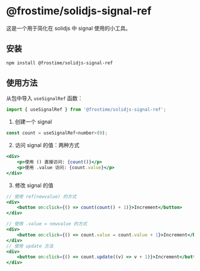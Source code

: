# @frostime/solidjs-signal-ref

这是一个用于简化在 solidjs 中 signal 使用的小工具。

## 安装

```bash
npm install @frostime/solidjs-signal-ref
```

## 使用方法

从包中导入 `useSignalRef` 函数：

```javascript
import { useSignalRef } from '@frostime/solidjs-signal-ref';
```

1. 创建一个 signal

```javascript
const count = useSignalRef<number>(0);
```

2. 访问 signal 的值：两种方式

```jsx
<div>
    <p>使用 () 直接访问: {count()}</p>
    <p>使用 .value 访问: {count.value}</p>
</div>
```

3. 修改 signal 的值

```jsx
// 使用 ref(newvalue) 的方式
<div>
    <button on:click={() => count(count() + 1)}>Increment</button>
</div>

// 使用 .value = newvalue 的方式
<div>
    <button on:click={() => count.value = count.value + 1}>Increment</button>
</div>
// 使用 update 方法
<div>
    <button on:click={() => count.update((v) => v + 1)}>Increment</button>
</div>
```



